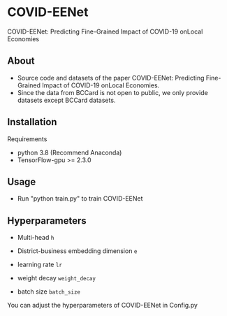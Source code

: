 # COVID-EENet
COVID-EENet: Predicting Fine-Grained Impact of COVID-19 onLocal Economies

## About
- Source code and datasets of the paper COVID-EENet: Predicting Fine-Grained Impact of COVID-19 onLocal Economies.
- Since the data from BCCard is not open to public, we only provide datasets except BCCard datasets.

## Installation
Requirements

- python 3.8 (Recommend Anaconda)
- TensorFlow-gpu >= 2.3.0

## Usage
- Run "python train.py" to train COVID-EENet

## Hyperparameters
- Multi-head `h`
- District-business embedding dimension `e`

- learning rate `lr`
- weight decay `weight_decay`
- batch size `batch_size`

You can adjust the hyperparameters of COVID-EENet in Config.py


